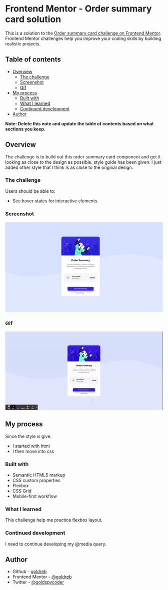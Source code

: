 # Frontend Mentor - Order summary card solution

This is a solution to the [Order summary card challenge on Frontend Mentor](https://www.frontendmentor.io/challenges/order-summary-component-QlPmajDUj). Frontend Mentor challenges help you improve your coding skills by building realistic projects.

## Table of contents

- [Overview](#overview)
  - [The challenge](#the-challenge)
  - [Screenshot](#screenshot)
  - [Gif](#gif)
- [My process](#my-process)
  - [Built with](#built-with)
  - [What I learned](#what-i-learned)
  - [Continued development](#continued-development)
- [Author](#author)

**Note: Delete this note and update the table of contents based on what sections you keep.**

## Overview

The challenge is to build out this order summary card component and get it looking as close to the design as possible.
style guide has been given. I just added other style that I think is as close to the original design.

### The challenge

Users should be able to:

- See hover states for interactive elements

### Screenshot

![order-summary](images/order-summary.jpg)

### Gif

![order-summary-gif](images/order-summary-gif.gif)

## My process

Since the style is give.

- I started with html
- I then move into css

### Built with

- Semantic HTML5 markup
- CSS custom properties
- Flexbox
- CSS Grid
- Mobile-first workflow

### What I learned

This challenge help me practice flexbox layout.

### Continued development

I need to continue developing my @media query.

## Author

- Github - [goldreb](https://github.com/goldreb)
- Frontend Mentor - [@goldreb](https://www.frontendmentor.io/profile/goldreb)
- Twitter - [@goldspycoder](https://www.twitter.com/yourusername)
